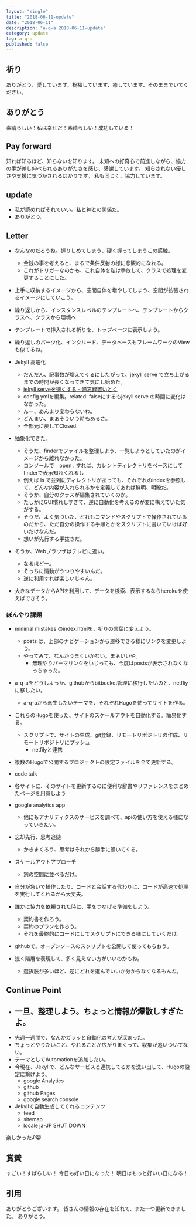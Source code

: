 ```yaml
---
layout: "single"
title: "2018-06-11-update"
date: "2018-06-11"
description: "a-q-a 2018-06-11-update"
category: update
tag: a-q-a
published: false
---
```

## 祈り
ありがとう、愛しています、祝福しています、癒しています、そのままでいてください。

## ありがとう
素晴らしい！私は幸せだ！素晴らしい！成功している！

## Pay forward
知れば知るほど、知らないを知ります。
未知への好奇心で前進しながら、協力の手が差し伸べられるありがたさを感じ、感謝しています。
知らされない優しさや支援に気づかされるばかりです。
私も同じく、協力しています。

## update
- 私が読めればそれでいい。私と神との関係だ。
- ありがとう。

## Letter
- なんなのだろうね。握りしめてしまう、硬く握ってしまうこの感触。
  - 金銭の事を考えると、まるで条件反射の様に悲観的になれる。
  - これがトリガーなのかも、これ自体を私は手放して、クラスで処理を変更することにした。
- 上手に収納するイメージから、空間自体を増やしてしまう、空間が拡張されるイメージにしていこう。
- 繰り返しから、インスタンスレベルのテンプレートへ、テンプレートからクラスへ、クラスから環境へ
- テンプレートで挿入される祈りを、トップページに表示しよう。
- 繰り返しのパーツ化、インクルード、データベースもフレームワークのViewも似てるね。

- Jekyll 高速化
  - だんだん、記事数が増えてくるにしたがって、jekyll serve で立ち上がるまでの時間が長くなってきて気にし始めた。
  - [jekyll serveを速くする - 備忘録置いとく](https://fhiyo.github.io/blog/2017/11/speed-up-jekyll-serve/)
  - config.ymlを編集。related: falseにするもjekyll serve の時間に変化はなかった。
  - んー、あんまり変わらないわ。
  - どんまい、まぁそういう時もあるさ。
  - 全部元に戻してClosed.

- 抽象化できた。
  - そうだ、finderでファイルを整理しよう、一覧しようとしていたのがイメージから離れなかった。
  - コンソールで　open . すれば、カレントディレクトリをベースにしてfinderで表示知れくれるし
  - 例えば ls で並列にディレクトリがあっても、それぞれのindexを参照して、どんな内容が入れられるかを定義してあれば鮮明、明瞭だ。
  - そうか、自分のクラスが編集されていくのか。
  - たしかにGUI慣れしすぎて、逆に自動化を考えるのが変に構えていた気がする。
  - そうだ、よく気づいた、どれもコマンドやスクリプトで操作されているのだから、ただ自分の操作する手順とかをスクリプトに書いていけば好いだけなんだ。
  - 想いが先行する手抜きだ。
- そうか、Webブラウザはテレビに近い。
  - なるほどー。
  - そっちに情動がうつりやすいんだ。
  - 逆に利用すれば楽しいじゃん。
- 大きなデータからAPIを利用して、データを検索、表示するならherokuを使えばできそう。


### ぼんやり課題
- minimal mistakes のindex.htmlを、祈りの言葉に変えよう。
  - posts は、上部のナビゲーションから遷移できる様にリンクを変更しよう。
  - やってみて、なんかうまくいかない。まぁいいや。
    - 無理やりパーマリンクをいじっても、今度はpostsが表示されなくなっちゃった。

- a-q-aをどうしよっか、githubからbitbucket管理に移行したいのと、netfliyに移したい。
  - a-q-aから派生したいテーマを、それぞれHugoを使ってサイトを作る。
- これらのHugoを使った、サイトのスケールアウトを自動化する。簡易化する。
  - スクリプトで、サイトの生成、git登録、リモートリポジトリの作成、リモートリポジトリにプッシュ
    - netfilyと連携
- 複数のHugoで公開するプロジェクトの設定ファイルを全て更新する。
- code talk
- 各サイトに、そのサイトを更新するのに便利な辞書やリファレンスをまとめたページを用意しよう

- google analytics app
  - 他にもアナリティクスのサービスを調べて、apiの使い方を使える様になっていきたい。
- 忘却先行、思考追随
  - かきまくろう、思考はそれから勝手に湧いてくる。
- スケールアウトアプローチ
  - 別の空間に並べるだけ。
- 自分が急いで操作したり、コードと会話する代わりに、コードが高速で処理を実行してくれるから大丈夫。
- 誰かに協力を依頼された時に、手をつなげる準備をしよう。
  - 契約書を作ろう。
  - 契約のプランを作ろう。
  - それを最終的にコードにしてスクリプトにできる様にしていくだけ。
- githubで、オープンソースのスクリプトを公開して使ってもらおう。

- 浅く階層を表現して、多く見えない方がいいのかもね。
  - 選択肢が多いほど、逆にどれを選んでいいか分からなくなるもんね。
## Continue Point
- 一旦、整理しよう。ちょっと情報が爆散しすぎたよ。
  - 
- 先週一週間で、なんかガラッと自動化の考えが深まった。
- ちょっとやりたいこと、やれることが広がりまくって、収集が追いついてない。
- テーマとしてAutomationを追加したい。
- 今現在、Jekyllで、どんなサービスと連携してるかを洗い出して、Hugoの設定に繋げよう。
  - google Analytics
  - github
  - github Pages
  - google search console
- Jekyllで自動生成してくれるコンテンツ
  - feed
  - sitemap
  - locale ja-JP
SHUT DOWN

楽しかった♪:smile_cat:
## 賞賛
すごい！すばらしい！
今日も好い日になった！
明日はもっと好いい日になる！

## 引用
ありがとうございます。
皆さんの情報の存在を知れて、また一つ更新できました。
ありがとう。
